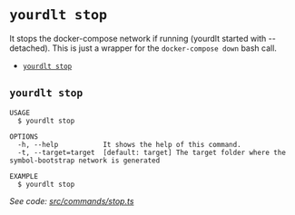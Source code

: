 `yourdlt stop`
==============

It stops the docker-compose network if running (yourdlt started with --detached). This is just a wrapper for the `docker-compose down` bash call.

* [`yourdlt stop`](#yourdlt-stop)

## `yourdlt stop`

```
USAGE
  $ yourdlt stop

OPTIONS
  -h, --help           It shows the help of this command.
  -t, --target=target  [default: target] The target folder where the symbol-bootstrap network is generated

EXAMPLE
  $ yourdlt stop
```

_See code: [src/commands/stop.ts](https://github.com/usingblockchain/yourdlt/blob/v1.4.1/src/commands/stop.ts)_
